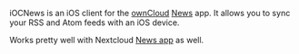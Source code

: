 iOCNews is an iOS client for the [ownCloud](http://owncloud.org "ownCloud") [News](http://apps.owncloud.com/content/show.php/News?content=158434 "News") app. It allows you to sync your RSS and Atom feeds with an iOS device.

Works pretty well with Nextcloud [News app](https://apps.nextcloud.com/apps/news "news app") as well.
